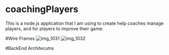 # coachingPlayers
This is a node.js application that I am using to create help coaches manage players, and for players to improve their game. 


#Wire Frames
![img_1031](https://cloud.githubusercontent.com/assets/9138420/25861434/5cf87734-34aa-11e7-8288-0fd8e20d0c71.JPG)
![img_1032](https://cloud.githubusercontent.com/assets/9138420/25861439/5f5da2ec-34aa-11e7-80e9-0e7957986c84.JPG)

#BackEnd Architecutre

